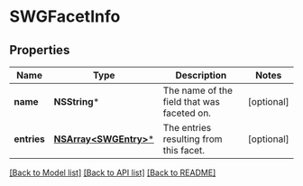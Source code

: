 # SWGFacetInfo

## Properties
Name | Type | Description | Notes
------------ | ------------- | ------------- | -------------
**name** | **NSString*** | The name of the field that was faceted on. | [optional] 
**entries** | [**NSArray&lt;SWGEntry&gt;***](SWGEntry.md) | The entries resulting from this facet. | [optional] 

[[Back to Model list]](../README.md#documentation-for-models) [[Back to API list]](../README.md#documentation-for-api-endpoints) [[Back to README]](../README.md)


